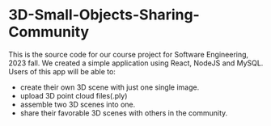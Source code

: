 # 3D-Small-Objects-Sharing-Community
This is the source code for our course project for Software Engineering, 2023 fall. We created a simple application using React, NodeJS and MySQL. Users of this app will be able to:
- create their own 3D scene with just one single image.
- upload 3D point cloud files(.ply)
- assemble two 3D scenes into one.
- share their favorable 3D scenes with others in the community.
